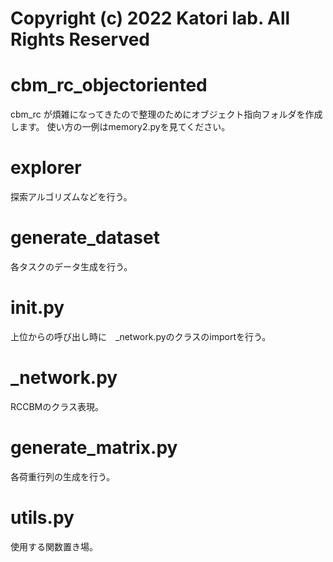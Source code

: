 # Copyright (c) 2022 Katori lab. All Rights Reserved

# cbm_rc_objectoriented

cbm_rc が煩雑になってきたので整理のためにオブジェクト指向フォルダを作成します。
使い方の一例はmemory2.pyを見てください。

# explorer
探索アルゴリズムなどを行う。
# generate_dataset
各タスクのデータ生成を行う。
# __init__.py
上位からの呼び出し時に　_network.pyのクラスのimportを行う。
# _network.py
RCCBMのクラス表現。
# generate_matrix.py
各荷重行列の生成を行う。
# utils.py
使用する関数置き場。


